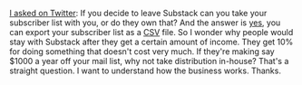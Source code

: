 <a href="https://twitter.com/davewiner/status/1308794854332403713">I asked on Twitter</a>: If you decide to leave Substack can you take your subscriber list with you, or do they own that? And the answer is <a href="https://support.substack.com/hc/en-us/articles/360037465992-How-do-I-export-my-email-or-subscriber-list-">yes</a>, you can export your subscriber list as a <a href="https://en.wikipedia.org/wiki/Comma-separated_values">CSV</a> file. So I wonder why people would stay with Substack after they get a certain amount of income. They get 10% for doing something that doesn't cost very much. If they're making say $1000 a year off your mail list, why not take distribution in-house? That's a straight question. I want to understand how the business works. Thanks.  
